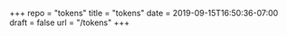 +++
repo = "tokens"
title = "tokens"
date = 2019-09-15T16:50:36-07:00
draft = false
url = "/tokens"
+++

